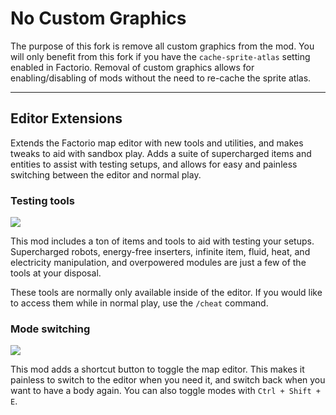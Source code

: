 # No Custom Graphics
The purpose of this fork is remove all custom graphics from the mod. You will only benefit from this fork if you have the `cache-sprite-atlas` setting enabled in Factorio. Removal of custom graphics allows for enabling/disabling of mods without the need to re-cache the sprite atlas.

---
## Editor Extensions
Extends the Factorio map editor with new tools and utilities, and makes tweaks to aid with sandbox play. Adds a suite of supercharged items and entities to assist with testing setups, and allows for easy and painless switching between the editor and normal play.

### Testing tools

![](resources/tools-preview.png)

This mod includes a ton of items and tools to aid with testing your setups. Supercharged robots, energy-free inserters, infinite item, fluid, heat, and electricity manipulation, and overpowered modules are just a few of the tools at your disposal.

These tools are normally only available inside of the editor. If you would like to access them while in normal play, use the `/cheat` command.

### Mode switching

![](resources/shortcut-preview.png)

This mod adds a shortcut button to toggle the map editor. This makes it painless to switch to the editor when you need it, and switch back when you want to have a body again. You can also toggle modes with `Ctrl + Shift + E`.